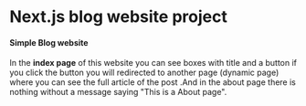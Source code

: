<h1>Next.js blog website project</h1>
<h4>Simple Blog website</h4>
<p>In the <b>index page</b> of this website you can see boxes with title and a button if you click the button you will redirected to another page (dynamic page) where you can see the full article of the post .And in the about page there is nothing without a message saying "This is a About page".</p>
